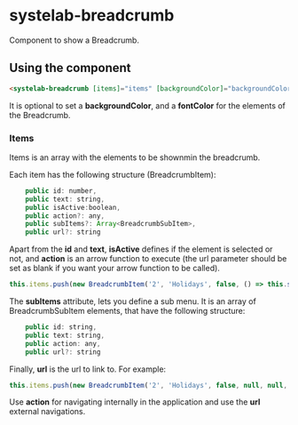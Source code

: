 # systelab-breadcrumb

Component to show a Breadcrumb.

## Using the component

```html
<systelab-breadcrumb [items]="items" [backgroundColor]="backgroundColor" [fontColor]="fontColor"></systelab-breadcrumb>
```

It is optional to set a **backgroundColor**, and a **fontColor** for the elements of the Breadcrumb.


### Items

Items is an array with the elements to be shownmin the breadcrumb.

Each item has the following structure (BreadcrumbItem):

```javascript
    public id: number,
    public text: string,
    public isActive:boolean,
    public action?: any,
    public subItems?: Array<BreadcrumbSubItem>,
    public url?: string
```

Apart from the **id** and **text**, **isActive** defines if the element is selected or not, and **action** is an arrow function to execute (the url parameter should be set as blank if you want your arrow function to be called).

```javascript
this.items.push(new BreadcrumbItem('2', 'Holidays', false, () => this.showModal()));
```

The **subItems** attribute, lets you define a sub menu. It is an array of BreadcrumbSubItem elements, that have the following structure:

```javascript
    public id: string,
    public text: string,
    public action: any,
    public url?: string

```

Finally, **url** is the url to link to. For example:

```javascript
this.items.push(new BreadcrumbItem('2', 'Holidays', false, null, null, 'http://www.google.com'));

```

Use **action** for navigating internally in the application and use the **url** external navigations.






